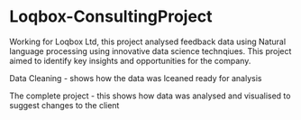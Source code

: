 # Loqbox-ConsultingProject

Working for Loqbox Ltd, this project analysed feedback data using Natural language processing using innovative data science technqiues. This project aimed to identify key insights and opportunities for the company.

Data Cleaning - shows how the data was lceaned ready for analysis

The complete project - this shows how data was analysed and visualised to suggest changes to the client
